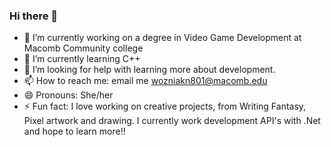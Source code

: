 ### Hi there 👋
- 🔭 I’m currently working on a degree in Video Game Development at Macomb Community college
- 🌱 I’m currently learning C++
- 🤔 I’m looking for help with learning more about development.
- 📫 How to reach me: email me wozniakn801@macomb.edu
- 😄 Pronouns: She/her
- ⚡ Fun fact: I love working on creative projects, from Writing Fantasy, Pixel artwork and drawing.
  I currently work development API's with .Net and hope to learn more!!


<!--
**WozniakNiki/WozniakNiki** is a ✨ _special_ ✨ repository because its `README.md` (this file) appears on your GitHub profile.

Here are some ideas to get you started:

- 🔭 I’m currently working on ...
- 🌱 I’m currently learning ...
- 👯 I’m looking to collaborate on ...
- 🤔 I’m looking for help with ...
- 💬 Ask me about ...
- 📫 How to reach me: ...
- 😄 Pronouns: ...
- ⚡ Fun fact: ...
-->
